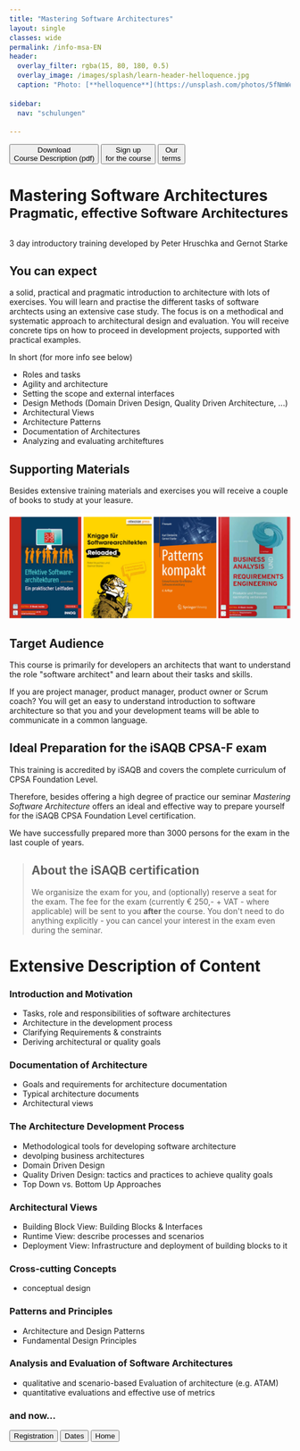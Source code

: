 ```yaml
---
title: "Mastering Software Architectures"
layout: single
classes: wide
permalink: /info-msa-EN
header:
  overlay_filter: rgba(15, 80, 180, 0.5)
  overlay_image: /images/splash/learn-header-helloquence.jpg
  caption: "Photo: [**helloquence**](https://unsplash.com/photos/5fNmWej4tAA)"

sidebar:
  nav: "schulungen"

---
```


<a href="/downloads/flyer-msa.pdf" target="_blank" rel="noopener noreferrer nofollow"><button class="button buttonDownload">Download<br/>Course Description (pdf)</button></a>
<a href="/anmeldung"><button class="button buttonAnmeldung">Sign up<br/>for the course</button></a>
<a href="/terms"><button class="button buttonTerms">Our<br>terms</button></a>


# Mastering Software Architectures <br><sup>Pragmatic, effective Software Architectures</sup>


3 day introductory training developed by Peter Hruschka and Gernot Starke

## You can expect
a solid, practical and pragmatic introduction to architecture with lots of exercises. 
You will learn and practise the different tasks of software archtects using an extensive case study. 
The focus is on a methodical and systematic approach to architectural design and evaluation.
You will receive concrete tips on how to proceed in development projects, supported with practical examples.

In short (for more info see below)

* Roles and tasks
* Agility and architecture
* Setting the scope and external interfaces
* Design Methods (Domain Driven Design, Quality Driven Architecture, ...)
* Architectural Views
* Architecture Patterns
* Documentation of Architectures
* Analyzing and evaluating architeftures
## Supporting Materials

Besides extensive training materials and exercises you will receive a couple of books to study at your leasure.

![Buchcover von: Effektive Softwarearchitekturen, Knigge für Softwarearchitekten, Patterns-Kompakt und Business Analysis und Requirements Engineering](/images/training/begleitmaterial-buchcover.webp)

## Target Audience
This course is primarily for developers an architects that want to understand the role "software architect" and learn about their tasks and skills.

If you are project manager, product manager, product owner or Scrum coach? You will get an easy to understand introduction to software architecture so that you and your development teams will be able to communicate in a common language.

## Ideal Preparation for the iSAQB CPSA-F exam

This training is accredited by iSAQB and covers the complete curriculum of CPSA Foundation Level.

Therefore, besides offering a high degree of practice our seminar _Mastering Software Architecture_ offers an ideal and effective way to prepare yourself for the iSAQB CPSA Foundation Level certification.

We have successfully prepared more than 3000 persons for the exam in the last couple of years. 

>## About the iSAQB certification
>We organisize the exam for you, and (optionally) reserve a seat for the exam. The fee for the exam (currently € 250,- + VAT - where applicable) will be sent to you **after** the course. 
>You don't need to do anything explicitly - you can cancel your interest in the exam even during the seminar.


# Extensive Description of Content

### Introduction and Motivation

* Tasks, role and responsibilities of software architectures
* Architecture in the development process
* Clarifying Requirements & constraints
* Deriving architectural or quality goals

### Documentation of Architecture

* Goals and requirements for architecture documentation
* Typical architecture documents
* Architectural views

### The Architecture Development Process

* Methodological tools for developing software architecture
* devolping business architectures
* Domain Driven Design
* Quality Driven Design: tactics and practices to achieve quality goals
* Top Down vs. Bottom Up Approaches


### Architectural Views

* Building Block View: Building Blocks & Interfaces
* Runtime View: describe processes and scenarios  
* Deployment View: Infrastructure and deployment of building blocks to it

### Cross-cutting Concepts
* conceptual design
  

### Patterns and Principles

* Architecture and Design Patterns
* Fundamental Design Principles

### Analysis and Evaluation of Software Architectures
* qualitative and scenario-based Evaluation of architecture (e.g. ATAM) 
* quantitative evaluations and effective use of metrics 


### and now...

<a href="/anmeldungEN"><button class="button buttonAnmeldung">Registration</button></a>
<a href="/termine"><button class="button buttonRoyalBlue">Dates</button></a>
<a href="/"><button class="button buttonHome">Home</button></a>


